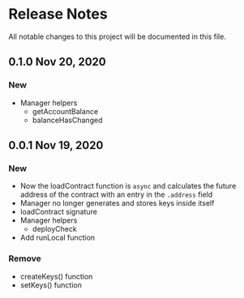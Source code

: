 # Release Notes

All notable changes to this project will be documented in this file.

## 0.1.0 Nov 20, 2020

### New

- Manager helpers
  - getAccountBalance
  - balanceHasChanged

## 0.0.1 Nov 19, 2020

### New

- Now the loadContract function is `async` and calculates the future address of the contract with an entry in the `.address` field
- Manager no longer generates and stores keys inside itself
- loadContract signature
- Manager helpers
  - deployCheck
- Add runLocal function

### Remove

- createKeys() function
- setKeys() function
